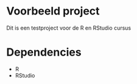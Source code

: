 # Voorbeeld project

Dit is een testproject voor de R en RStudio cursus

# Dependencies
* R
* RStudio